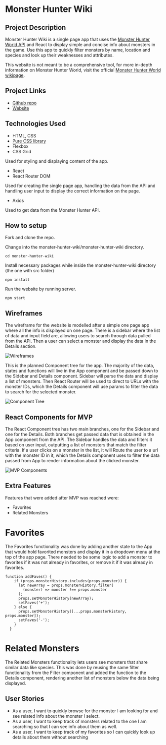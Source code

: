 # Monster Hunter Wiki

## Project Description

Monster Hunter Wiki is a single page app that uses the [Monster Hunter World API](https://docs.mhw-db.com/) and React to display simple and concise info about monsters in the game. Use this app to quickly filter monsters by name, location and species and look up their weaknesses and attributes.

This website is not meant to be a comprehensive tool, for more in-depth information on Monster Hunter World, visit the official [Monster Hunter World wikipage](https://monsterhunterworld.wiki.fextralife.com/Monster+Hunter+World+Wiki).

## Project Links

- [Github repo](https://github.com/cjeong1021/monster-hunter-wiki)
- [Website](https://monsterhunterwiki.surge.sh/)

## Technologies Used

- HTML, CSS
- [Pure CSS library](https://purecss.io/)
- Flexbox
- CSS Grid

Used for styling and displaying content of the app.

- React
- React Router DOM

Used for creating the single page app, handling the data from the API and handling user input to display the correct information on the page.

- Axios

Used to get data from the Monster Hunter API.

## How to setup

Fork and clone the repo.

Change into the monster-hunter-wiki/monster-hunter-wiki directory.

```
cd monster-hunter-wiki
```

Install necessary packages while inside the monster-hunter-wiki directory (the one with src folder)

```
npm install
```

Run the website by running server.

```
npm start
```

## Wireframes

The wireframe for the website is modelled after a simple one page app where all the info is displayed on one page. There is a sidebar where the list of data and input field are, allowing users to search through data pulled from the API. Then a user can select a monster and display the data in the Details section.

![Wireframes](https://user-images.githubusercontent.com/14892355/172871998-eb765bad-91f2-4ef2-94b3-cbcc3660cf69.jpeg)

This is the planned Component tree for the app. The majority of the data, states and functions will live in the App component and be passed down to the Sidebar and Details component. Sidebar will parse the data and display a list of monsters. Then React Router will be used to direct to URLs with the monster IDs, which the Details component will use params to filter the data to search for the selected monster.

![Component Tree](https://user-images.githubusercontent.com/14892355/172872062-3bbf59b3-e91b-4dd0-94b7-c717eb94b9f6.jpeg)

## React Components for MVP

The React Component tree has two main branches, one for the Sidebar and one for the Details. Both branches get passed data that is obtained in the App component from the API. The Sidebar handles the data and filters it based on user input, outputting a list of monsters that match the filter criteria. If a user clicks on a monster in the list, it will Route the user to a url with the monster ID in it, which the Details component uses to filter the data passed from App to render information about the clicked monster.

![MVP Components](https://user-images.githubusercontent.com/14892355/172912576-6eeb178d-aa09-4703-964a-c1dea08ccfe3.jpeg)

## Extra Features

Features that were added after MVP was reached were:

- Favorites
- Related Monsters

# Favorites

The Favorites functionality was done by adding another state to the App that would hold favorited monsters and display it in a dropdown menu at the top of the app page. There needed to be some logic to add a monster to favorites if it was not already in favorites, or remove it if it was already in favorites.

```
function addFaves() {
    if (props.monsterHistory.includes(props.monster)) {
      let newArray = props.monsterHistory.filter(
        (monster) => monster !== props.monster
      );
      props.setMonsterHistory(newArray);
      setFaves('+');
    } else {
      props.setMonsterHistory([...props.monsterHistory, props.monster]);
      setFaves('-');
    }
  }
```

# Related Monsters

The Related Monsters functionality lets users see monsters that share similar data like species. This was done by reusing the same filter functionality from the Filter component and added the function to the Details component, rendering another list of monsters below the data being displayed.

## User Stories

- As a user, I want to quickly browse for the monster I am looking for and see related info about the monster I select.
- As a user, I want to keep track of monsters related to the one I am searching so that I can see info about them as well.
- As a user, I want to keep track of my favorites so I can quickly look up details about them without searching
